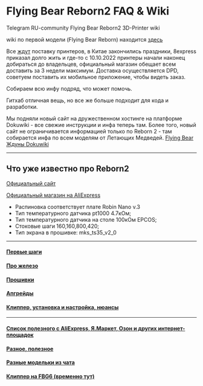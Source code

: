 # Flying Bear Reborn2 FAQ & Wiki
Telegram RU-community Flying Bear Reborn2 3D-Printer wiki

wiki по первой модели (Flying Bear Reborn) находится [здесь](https://github.com/flyingbear-reborn/wiki)

Все [ждут](https://t.me/fbg5_waiters) поставку принтеров, в Китае  закончились праздники, 8express приказал долго жить и где-то с 10.10.2022 принтеры начали наконец добираться до владельцев, официальный магазин обещает всем доставить за 3 недели максимум. Доставка осуществляется DPD, советуем поставить их мобильное приложение, чтобы видеть заказ.

Собираем всю инфу подряд, что может помочь.

Гитхаб отличная вещь, но все же больше подходит для кода и разработки.


Мы подняли новый сайт на дружественном хостинге на платформе Dokuwiki - все свежие инструкции и инфа теперь там. Более того, новый сайт не ограничивается информацией только по Reborn 2 - там собирается инфа по всем моделям от Летающих Медведей.
[Flying Bear Ждуны Dokuwiki](https://fb-waiters.bibirevo.net)

----

## Что уже известно про Reborn2

[Официальный сайт](https://3dflyingbear.com/products/flying-bear-reborn-2-3d-printer)

[Официальный магазин на AliExpress](https://aliexpress.ru/item/1005002981861087.html)

* Распиновка соответствует плате Robin Nano v.3
* Тип температурного датчика pt1000 4.7кОм;
* Тип температурного датчика на столе 100кОм EPCOS;
* Стоковые шаги 160,160,800,420;
* Тип экрана в прошивке: mks_ts35_v2_0

----

#### [Первые шаги](Hardware/first_steps.md)

#### [Про железо](Hardware/README.md)

#### [Прошивки](Firmware/README.md) 

#### [Апгрейды](Upgrades/README.md)

#### [Клиппер, установка и настройка, нюансы](Klipper/README.md)

----

#### [Список полезного с AliExpress, Я.Маркет, Озон и других интернет-площадок](Shops/README.md)

#### [Разное, полезное](Additional/useful_links.md)

#### [Разные модельки из чата](Additional/stls.md)

#### [Клиппер на FBG6 (временно тут)](FBG6/klipper.md)

[//]: # (13.10.22 23:03)
